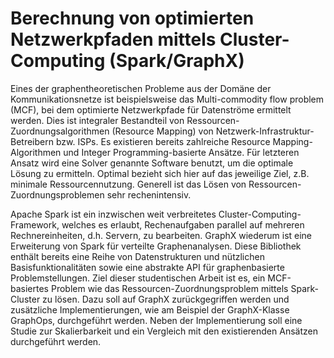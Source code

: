 # Berechnung von optimierten Netzwerkpfaden mittels Cluster-Computing (Spark/GraphX)

Eines der graphentheoretischen Probleme aus der Domäne der Kommunikationsnetze ist beispielsweise das Multi-commodity flow problem (MCF), bei dem optimierte Netzwerkpfade für Datenströme ermittelt werden. Dies ist integraler Bestandteil von Ressourcen-Zuordnungsalgorithmen (Resource Mapping) von Netzwerk-Infrastruktur-Betreibern bzw. ISPs. Es existieren bereits zahlreiche Resource Mapping-Algorithmen und Integer Programming-basierte Ansätze. Für letzteren Ansatz wird eine Solver genannte Software benutzt, um die optimale Lösung zu ermitteln. Optimal bezieht sich hier auf das jeweilige Ziel, z.B. minimale Ressourcennutzung. Generell ist das Lösen von Ressourcen-Zuordnungsproblemen sehr rechenintensiv.

Apache Spark ist ein inzwischen weit verbreitetes Cluster-Computing-Framework, welches es erlaubt, Rechenaufgaben parallel auf mehreren Rechnereinheiten, d.h. Servern, zu bearbeiten. GraphX wiederum ist eine Erweiterung von Spark für verteilte Graphenanalysen. Diese Bibliothek enthält bereits eine Reihe von Datenstrukturen und nützlichen Basisfunktionalitäten sowie eine abstrakte API für graphenbasierte Problemstellungen. Ziel dieser studentischen Arbeit ist es, ein MCF-basiertes Problem wie das Ressourcen-Zuordnungsproblem mittels Spark-Cluster zu lösen. Dazu soll auf GraphX zurückgegriffen werden und zusätzliche Implementierungen, wie am Beispiel der GraphX-Klasse GraphOps, durchgeführt werden. Neben der Implementierung soll eine Studie zur Skalierbarkeit und ein Vergleich mit den existierenden Ansätzen durchgeführt werden.
